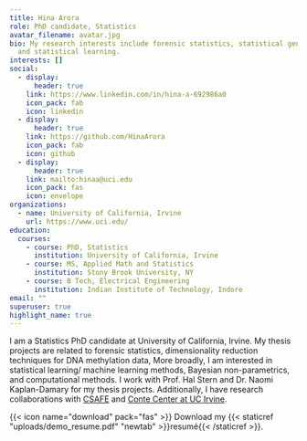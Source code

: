 ```yaml
---
title: Hina Arora
role: PhD candidate, Statistics
avatar_filename: avatar.jpg
bio: My research interests include forensic statistics, statistical genomics,
  and statistical learning.
interests: []
social:
  - display:
      header: true
    link: https://www.linkedin.com/in/hina-a-692986a0
    icon_pack: fab
    icon: linkedin
  - display:
      header: true
    link: https://github.com/HinaArora
    icon_pack: fab
    icon: github
  - display:
      header: true
    link: mailto:hinaa@uci.edu
    icon_pack: fas
    icon: envelope
organizations:
  - name: University of California, Irvine
    url: https://www.uci.edu/
education:
  courses:
    - course: PhD, Statistics
      institution: University of California, Irvine
    - course: MS, Applied Math and Statistics
      institution: Stony Brook University, NY
    - course: B Tech, Electrical Engineering
      institution: Indian Institute of Technology, Indore
email: ""
superuser: true
highlight_name: true
---
```

I am a Statistics PhD candidate at University of California, Irvine. My thesis projects are related to forensic statistics, dimensionality reduction techniques for DNA methylation data, More broadly, I am interested in statistical learning/ machine learning methods, Bayesian non-parametrics, and computational methods. I work with Prof. Hal Stern and Dr. Naomi Kaplan-Damary for my thesis projects. Additionally, I have research collaborations with [CSAFE](https://forensicstats.org/) and [Conte Center at UC Irvine](https://contecenter.uci.edu/).

{{< icon name="download" pack="fas" >}} Download my {{< staticref "uploads/demo_resume.pdf" "newtab" >}}resumé{{< /staticref >}}.